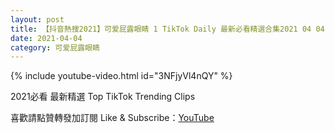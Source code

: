 ```yaml
---
layout: post
title: 【抖音熱搜2021】可爱屁露眼睛 1 TikTok Daily 最新必看精選合集2021 04 04
date: 2021-04-04
category: 可爱屁露眼睛
---
```


{% include youtube-video.html id="3NFjyVl4nQY" %}

2021必看 最新精選 Top TikTok Trending Clips

喜歡請點贊轉發加訂閱 Like & Subscribe：[YouTube](https://www.youtube.com/channel/UCAoR7VcanIPd04uEq_GIylA/videos)

